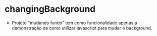 # changingBackground

- Projeto "mudando fundo" tem como funcionalidade apenas a demonstração de como utilizar javascript para mudar o background.